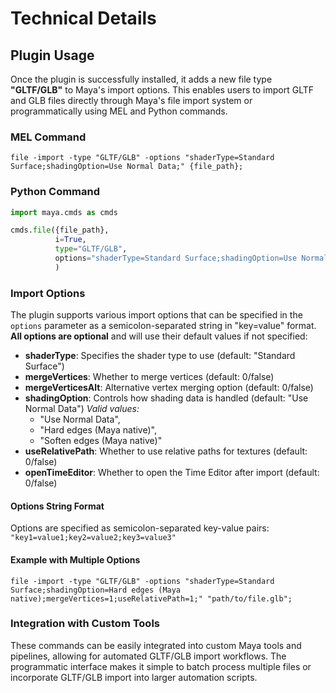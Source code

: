 # Technical Details

## Plugin Usage

Once the plugin is successfully installed, it adds a new file type **"GLTF/GLB"** to Maya's import options. This enables users to import GLTF and GLB files directly through Maya's file import system or programmatically using MEL and Python commands.

### MEL Command

```mel
file -import -type "GLTF/GLB" -options "shaderType=Standard Surface;shadingOption=Use Normal Data;" {file_path};
```

### Python Command

```python
import maya.cmds as cmds

cmds.file({file_path}, 
          i=True, 
          type="GLTF/GLB",
          options="shaderType=Standard Surface;shadingOption=Use Normal Data;"
          )
```

### Import Options

The plugin supports various import options that can be specified in the `options` parameter as a semicolon-separated string in "key=value" format. **All options are optional** and will use their default values if not specified:

- **shaderType**: Specifies the shader type to use (default: "Standard Surface")
- **mergeVertices**: Whether to merge vertices (default: 0/false)
- **mergeVerticesAlt**: Alternative vertex merging option (default: 0/false)
- **shadingOption**: Controls how shading data is handled (default: "Use Normal Data")
    *Valid values:* 
    - "Use Normal Data", 
    - "Hard edges (Maya native)", 
    - "Soften edges (Maya native)"
- **useRelativePath**: Whether to use relative paths for textures (default: 0/false)
- **openTimeEditor**: Whether to open the Time Editor after import (default: 0/false)

#### Options String Format
Options are specified as semicolon-separated key-value pairs: `"key1=value1;key2=value2;key3=value3"`

#### Example with Multiple Options
```mel
file -import -type "GLTF/GLB" -options "shaderType=Standard Surface;shadingOption=Hard edges (Maya native);mergeVertices=1;useRelativePath=1;" "path/to/file.glb";
```

### Integration with Custom Tools

These commands can be easily integrated into custom Maya tools and pipelines, allowing for automated GLTF/GLB import workflows. The programmatic interface makes it simple to batch process multiple files or incorporate GLTF/GLB import into larger automation scripts.